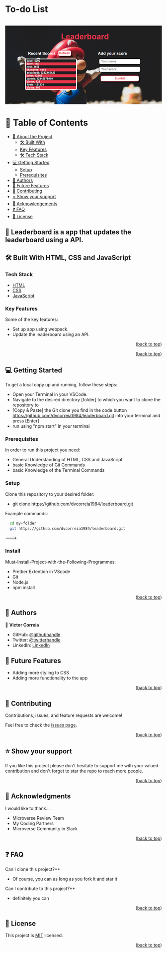 # To-do List

<a name="readme-top"></a>

<div align="center">

  <br/>

  <img src="./src/assets/Leaderboard app.png">

</div>

# 📗 Table of Contents

- [📖 About the Project](#about-project)
  - [🛠 Built With](#built-with)
  - [Key Features](#key-features)
  - [🛠 Tech Stack](#tech-stack)
- [💻 Getting Started](#getting-started)
  - [Setup](#setup)
  - [Prerequisites](#prerequisites)
- [👥 Authors](#authors)
- [🔭 Future Features](#future-features)
- [🤝 Contributing](#contributing)
- [⭐️ Show your support](#support)
- [🙏 Acknowledgements](#acknowledgements)
- [❓ FAQ](#faq)
- [📝 License](#license)

## 📖 Leaderboard is a app that updates the leaderboard using a API. 

## 🛠 Built With <a name="built-with">HTML, CSS and JavaScript</a>

### Tech Stack <a name="tech-stack"></a>

  <ul>
    <li><a href="https://developer.mozilla.org/ru/docs/Web/HTML">HTML</a></li>
    <li><a href="https://developer.mozilla.org/ru/docs/Web/CSS">CSS</a></li>
    <li><a href="https://developer.mozilla.org/ru/docs/Web/JavaScript">JavaScript</a></li>
  </ul>

### Key Features <a name="key-features">

Some of the key features: 
- Set up app using webpack.
- Update the leaderboard using an API.


<p align="right">(<a href="#readme-top">back to top</a>)</p>

<p align="right">(<a href="#readme-top">back to top</a>)</p>

## 💻 Getting Started <a name="getting-started"></a>

To get a local copy up and running, follow these steps:

- Open your Terminal in your VSCode.
- Navigate to the desired directory [folder] to which you want to clone the repository to
- [Copy & Paste] the Git clone you find in the code button https://github.com/dvcorreia1984/leaderboard.git into your terminal and press [Enter]
- run using "npm start" in your terminal

### Prerequisites

In order to run this project you need:

- General Understanding of HTML, CSS and JavaScript
- basic Knowledge of Git Commands
- basic Knowledge of the Terminal Commands

### Setup

Clone this repository to your desired folder:

- git clone https://github.com/dvcorreia1984/leaderboard.git

Example commands:

```sh
  cd my-folder
  git https://github.com/dvcorreia1984/leaderboard.git

```

--->

### Install

Must-Install-Project-with-the-Following-Programmes:

- Prettier Extention in VScode
- Git
- Node.js
- npm install

<p align="right">(<a href="#readme-top">back to top</a>)</p>

## 👥 Authors <a name="authors"></a>

👤 **Victor Correia**

- GitHub: [@githubhandle](https://github.com/dvcorreia1984)
- Twitter: [@twitterhandle](https://twitter.com/dvcorreia1984)
- LinkedIn: [LinkedIn](https://linkedin.com/in/dvcorreia)

## 🔭 Future Features <a name="future-features"></a>

- Adding more styling to CSS
- Adding more functionality to the app 

<p align="right">(<a href="#readme-top">back to top</a>)</p>

## 🤝 Contributing <a name="contributing"></a>

Contributions, issues, and feature requests are welcome!

Feel free to check the [issues page](https://github.com/dvcorreia1984/leaderboard.git).

<p align="right">(<a href="#readme-top">back to top</a>)</p>

## ⭐️ Show your support <a name="support"></a>

If you like this project please don't hesitate to support me with your valued contribution and don't forget to star the repo to reach more
people.

<p align="right">(<a href="#readme-top">back to top</a>)</p>

## 🙏 Acknowledgments <a name="acknowledgements"></a>

I would like to thank...

- Microverse Review Team
- My Coding Partners
- Microverse Community in Slack

<p align="right">(<a href="#readme-top">back to top</a>)</p>

## ❓ FAQ <a name="faq"></a>

Can I clone this project?\*\*

- Of course, you can as long as you fork it and star it

Can I contribute to this project?\*\*

- definitely you can

<p align="right">(<a href="#readme-top">back to top</a>)</p>

## 📝 License <a name="license"></a>

This project is [MIT](LICENSE) licensed.

<p align="right">(<a href="#readme-top">back to top</a>)</p>